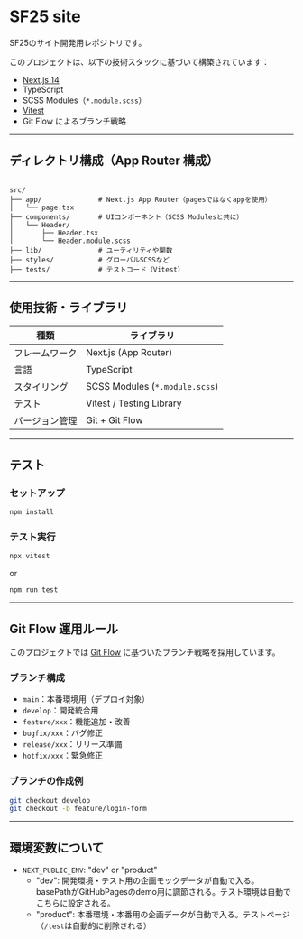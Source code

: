 # SF25 site

SF25のサイト開発用レポジトリです。

このプロジェクトは、以下の技術スタックに基づいて構築されています：

- [Next.js 14](https://nextjs.org/)
- TypeScript
- SCSS Modules（`*.module.scss`）
- [Vitest](https://vitest.dev/)
- Git Flow によるブランチ戦略

---

## ディレクトリ構成（App Router 構成）

```

src/
├── app/              # Next.js App Router（pagesではなくappを使用）
│   └── page.tsx
├── components/       # UIコンポーネント（SCSS Modulesと共に）
│   └── Header/
│       ├── Header.tsx
│       └── Header.module.scss
├── lib/              # ユーティリティや関数
├── styles/           # グローバルSCSSなど
├── tests/            # テストコード（Vitest）

```

---

## 使用技術・ライブラリ

| 種類           | ライブラリ                     |
| -------------- | ------------------------------ |
| フレームワーク | Next.js (App Router)           |
| 言語           | TypeScript                     |
| スタイリング   | SCSS Modules (`*.module.scss`) |
| テスト         | Vitest / Testing Library       |
| バージョン管理 | Git + Git Flow                 |

---

## テスト

### セットアップ

```bash
npm install
```

### テスト実行

```bash
npx vitest
```

or

```bash
npm run test
```

---

## Git Flow 運用ルール

このプロジェクトでは
[Git Flow](https://nvie.com/posts/a-successful-git-branching-model/)
に基づいたブランチ戦略を採用しています。

### ブランチ構成

- `main`：本番環境用（デプロイ対象）
- `develop`：開発統合用
- `feature/xxx`：機能追加・改善
- `bugfix/xxx`：バグ修正
- `release/xxx`：リリース準備
- `hotfix/xxx`：緊急修正

### ブランチの作成例

```bash
git checkout develop
git checkout -b feature/login-form
```

---

## 環境変数について

- `NEXT_PUBLIC_ENV`: "dev" or "product"
  - "dev": 開発環境・テスト用の企画モックデータが自動で入る。basePathがGitHubPagesのdemo用に調節される。テスト環境は自動でこちらに設定される。
  - "product": 本番環境・本番用の企画データが自動で入る。テストページ（`/test`は自動的に削除される）
